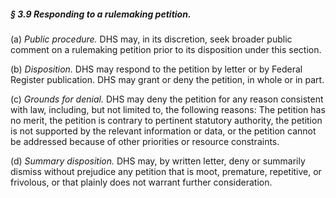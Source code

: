 ##### § 3.9 Responding to a rulemaking petition. #####

(a) *Public procedure.* DHS may, in its discretion, seek broader public comment on a rulemaking petition prior to its disposition under this section.

(b) *Disposition.* DHS may respond to the petition by letter or by Federal Register publication. DHS may grant or deny the petition, in whole or in part.

(c) *Grounds for denial.* DHS may deny the petition for any reason consistent with law, including, but not limited to, the following reasons: The petition has no merit, the petition is contrary to pertinent statutory authority, the petition is not supported by the relevant information or data, or the petition cannot be addressed because of other priorities or resource constraints.

(d) *Summary disposition.* DHS may, by written letter, deny or summarily dismiss without prejudice any petition that is moot, premature, repetitive, or frivolous, or that plainly does not warrant further consideration.